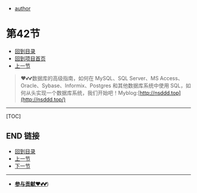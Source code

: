 + [author](https://github.com/3293172751)
# 第42节
+ [回到目录](../README.md)
+ [回到项目首页](../../README.md)
+ [上一节](41.md)
> ❤️💕💕数据库的高级指南，如何在 MySQL、SQL Server、MS Access、Oracle、Sybase、Informix、Postgres 和其他数据库系统中使用 SQL，如何从头实现一个数据库系统，我们开始吧！Myblog:[http://nsddd.top](http://nsddd.top/)
---
[TOC]





## END 链接
+ [回到目录](../README.md)
+ [上一节](41.md)
+ [下一节](43.md)
---
+ [**参与贡献❤️💕💕**](https://nsddd.top/archives/contributors))